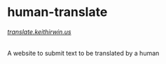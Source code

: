 # human-translate
###### [translate.keithirwin.us](https://translate.keithirwin.us/)

A website to submit text to be translated by a human
